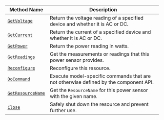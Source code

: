<!-- prettier-ignore -->
| Method Name | Description |
| ----------- | ----------- |
| [`GetVoltage`](/dev/reference/apis/components/power-sensor/#getvoltage) | Return the voltage reading of a specified device and whether it is AC or DC. |
| [`GetCurrent`](/dev/reference/apis/components/power-sensor/#getcurrent) | Return the current of a specified device and whether it is AC or DC. |
| [`GetPower`](/dev/reference/apis/components/power-sensor/#getpower) | Return the power reading in watts. |
| [`GetReadings`](/dev/reference/apis/components/power-sensor/#getreadings) | Get the measurements or readings that this power sensor provides. |
| [`Reconfigure`](/dev/reference/apis/components/power-sensor/#reconfigure) | Reconfigure this resource. |
| [`DoCommand`](/dev/reference/apis/components/power-sensor/#docommand) | Execute model-specific commands that are not otherwise defined by the component API. |
| [`GetResourceName`](/dev/reference/apis/components/power-sensor/#getresourcename) | Get the `ResourceName` for this power sensor with the given name. |
| [`Close`](/dev/reference/apis/components/power-sensor/#close) | Safely shut down the resource and prevent further use. |
